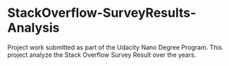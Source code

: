 # StackOverflow-SurveyResults-Analysis
Project work submitted as part of the Udacity Nano Degree Program. This project analyze the Stack Overflow Survey Result over the years.
